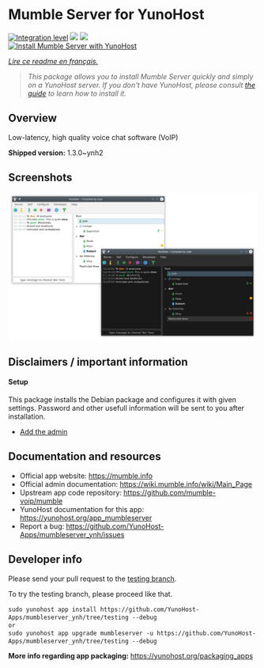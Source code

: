 <!--
N.B.: This README was automatically generated by https://github.com/YunoHost/apps/tree/master/tools/README-generator
It shall NOT be edited by hand.
-->

# Mumble Server for YunoHost

[![Integration level](https://dash.yunohost.org/integration/mumbleserver.svg)](https://dash.yunohost.org/appci/app/mumbleserver) ![](https://ci-apps.yunohost.org/ci/badges/mumbleserver.status.svg) ![](https://ci-apps.yunohost.org/ci/badges/mumbleserver.maintain.svg)  
[![Install Mumble Server with YunoHost](https://install-app.yunohost.org/install-with-yunohost.svg)](https://install-app.yunohost.org/?app=mumbleserver)

*[Lire ce readme en français.](./README_fr.md)*

> *This package allows you to install Mumble Server quickly and simply on a YunoHost server.
If you don't have YunoHost, please consult [the guide](https://yunohost.org/#/install) to learn how to install it.*

## Overview

Low-latency, high quality voice chat software (VoIP)

**Shipped version:** 1.3.0~ynh2



## Screenshots

![](./doc/screenshots/Mumble.png)

## Disclaimers / important information

#### Setup

This package installs the Debian package and configures it with given settings. Password and other usefull information will be sent to you after installation.

- [Add the admin](http://wiki.mumble.info/wiki/Murmurguide#Connecting_to_Murmur_Server)

## Documentation and resources

* Official app website: https://mumble.info
* Official admin documentation: https://wiki.mumble.info/wiki/Main_Page
* Upstream app code repository: https://github.com/mumble-voip/mumble
* YunoHost documentation for this app: https://yunohost.org/app_mumbleserver
* Report a bug: https://github.com/YunoHost-Apps/mumbleserver_ynh/issues

## Developer info

Please send your pull request to the [testing branch](https://github.com/YunoHost-Apps/mumbleserver_ynh/tree/testing).

To try the testing branch, please proceed like that.
```
sudo yunohost app install https://github.com/YunoHost-Apps/mumbleserver_ynh/tree/testing --debug
or
sudo yunohost app upgrade mumbleserver -u https://github.com/YunoHost-Apps/mumbleserver_ynh/tree/testing --debug
```

**More info regarding app packaging:** https://yunohost.org/packaging_apps